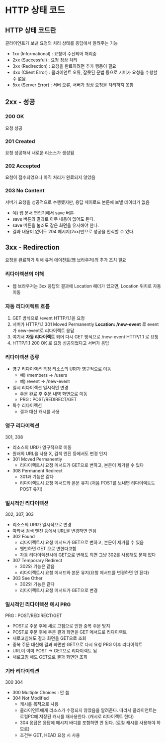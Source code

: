 # HTTP 상태 코드

## HTTP 상태 코드란
클라이언트가 보낸 요청의 처리 상태를 응답에서 알려주는 기능
- 1xx (Informational) : 요청이 수신되어 처리중
- 2xx (Successful) : 요청 정상 처리
- 3xx (Redirection) : 요청을 완료하려면 추가 행동이 필요
- 4xx (Client Error) : 클라이언트 오류, 잘못된 문법 등으로 서버가 요청을 수행할 수 없음
- 5xx (Server Error) : 서버 오류, 서버가 정상 요청을 처리하지 못함

## 2xx - 성공

### 200 OK
요청 성공

### 201 Created
요청 성공해서 새로운 리소스가 생성됨

### 202 Accepted
요청이 접수되었으나 아직 처리가 완료되지 않았음

### 203 No Content
서버가 요청을 성공적으로 수행헀지만, 응답 페이로드 본문에 보낼 데이터가 없음
- 예) 웹 문서 편집기에서 save 버튼
- save 버튼의 결과로 아무 내용이 없어도 된다.
- save 버튼을 눌러도 같은 화면을 유지해야 한다.
- 결과 내용이 없어도 204 메시지(2xx)만으로 성공을 인식할 수 있다.

## 3xx - Redirection
요청을 완료하기 위해 유저 에이전트(웹 브라우저)의 추가 조치 필요

### 리다이렉션의 이해
- 웹 브라우저는 3xx 응답의 결과에 Location 헤더가 있으면, Location 위치로 자동 이동

### 자동 리다이렉트 흐름
1. GET 방식으로 /event HTTP/1.1을 요청
2. 서버가 HTTP/1.1 301 Moved Permanently **Location: /new-event** 로 event가 new-event로 리다이렉트 응답
3. 여기서 **자동 리다이렉트** 되어 다시 GET 방식으로 /new-event HTTP/1.1 로 요청
4. HTTP/1.1 200 OK 로 요청 성공되었다고 서버가 응답

### 리다이렉션 종류
- 영구 리다이렉션
특정 리소스의 URI가 영구적으로 이동
    - 예) /members -> /users
    - 예) /event -> /new-event
- 일시 리다이렉션
일시적인 변경
    - 주문 완료 후 주문 내역 화면으로 이동
    - PRG : POST/REDIRECT/GET
- 특수 리다이렉션
    - 결과 대신 캐시를 사용

### 영구 리다이렉션
301, 308
- 리소스의 URI가 영구적으로 이동
- 원래의 URL을 사용 X, 검색 엔진 등에서도 변경 인지
- 301 Moved Permanently
    - 리다이렉트시 요청 메서드가 GET으로 변하고, 본문이 제거될 수 있다
- 308 Permanent Redirect
    - 301과 기능은 같다
    - 리다이렉트시 요청 메서드와 본문 유지 (처음 POST를 보내면 리다이렉트도 POST 유지)

### 일시적인 리다이렉션
302, 307, 303
- 리소스의 URI가 일시적으로 변경
- 따라서 검색 엔진 등에서 URL을 변경하면 안됨
- 302 Found
    - 리다이렉트시 요청 메서드가 GET으로 변하고, 본문이 제거될 수 있음
    - 웬만하면 GET 으로 변한다고함
    - 자동 리다이렉션시에 GET으로 변해도 되면 그냥 302를 사용해도 문제 없다
- 307 Temporary Redirect
    - 302와 기능은 같음
    - 리다이렉트시 요청 메서드와 본문 유지(요청 메서드를 변경하면 안 된다)
- 303 See Other
    - 302와 기능은 같다
    - 리다이렉트시 요청 메서드가 GET으로 변경

### 일시적인 리다이렉션 예시 PRG
PRG : POST/REDIRECT/GET
- POST로 주문 후에 새로 고침으로 인한 중복 주문 방지
- POST로 주문 후에 주문 결과 화면을 GET 메서드로 리다이렉트
- 새로고침해도 결과 화면을 GET으로 조회
- 중복 주문 대신에 결과 화면만 GET으로 다시 요청
PRG 이후 리다이렉트
- URL이 이미 POST -> GET으로 리다이렉트 됨
- 새로고침 해도 GET으로 결과 화면만 조회

### 기타 리다이렉션
300 304
- 300 Multiple Choices : 안 씀
- 304 Not Modified
    - 캐시를 목적으로 사용
    - 클라이언트에게 리소스가 수정되지 않았음을 알려준다. 따라서 클라이언트는 로컬PC에 저장된 캐시를 재사용한다. (캐시로 리다이렉트 한다)
    - 304 응답은 응답에 메시지 바디를 포함하면 안 된다. (로컬 캐시를 사용해야 하므로)
    - 조건부 GET, HEAD 요청 시 사용